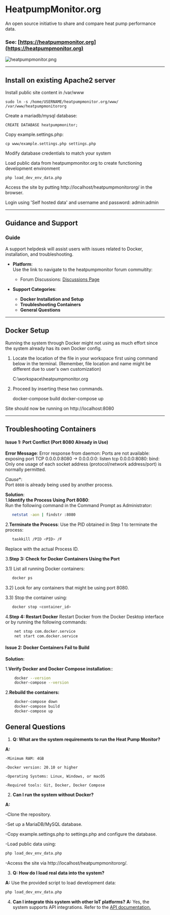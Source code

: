 # HeatpumpMonitor.org

An open source initiative to share and compare heat pump performance data.

### See: [https://heatpumpmonitor.org](https://heatpumpmonitor.org)

![heatpumpmonitor.png](heatpumpmonitor.png)

------------------------------------------------------------------------------------------------------------------

## Install on existing Apache2 server

Install public site content in /var/www

    sudo ln -s /home/USERNAME/heatpumpmonitor.org/www/ /var/www/heatpumpmonitororg
    
Create a mariadb/mysql database:

    CREATE DATABASE heatpumpmonitor;
    
Copy example.settings.php:

    cp www/example.settings.php settings.php
    
Modify database credentials to match your system

Load public data from heatpumpmonitor.org to create functioning development environment

    php load_dev_env_data.php

Access the site by putting http://localhost/heatpumpmonitororg/ in the browser.

Login using 'Self hosted data' and username and password: admin:admin

-----------------------------------------------------------------------------------------------------------------------
## Guidance and Support

###  Guide
A support helpdesk will assist users with issues related to Docker, installation, and troubleshooting.

- **Platform**:  
  Use the link to navigate to the heatpumpmonitor forum commuitity:
  - Forum Discussions: [Discussions Page](https://community.openenergymonitor.org/c/hardware/heatpump/47)
  
- **Support Categories**:
  - **Docker Installation and Setup**
  - **Troubleshooting Containers**
  - **General Questions**

---
## Docker Setup

Running the system through Docker might not using as much effort since the system already has its own Docker config.

1. Locate the location of the file in your workspace first using command below in the terminal.
(Remember, file location and name might be different due to user's own customization)

    C:\\workspace\heatpumpmonitor.org

2. Proceed by inserting these two commands.

    docker-compose build
    docker-compose up

Site should now be running on http://localhost:8080

---
## Troubleshooting Containers

#### **Issue 1: Port Conflict (Port 8080 Already in Use)**

**Error Message**: Error response from daemon: Ports are not available: exposing port TCP 0.0.0.0:8080 -> 0.0.0.0:0: listen tcp 0.0.0.0:8080: bind: Only one usage of each socket address (protocol/network address/port) is normally permitted.

*Cause**:  
Port `8080` is already being used by another process.

**Solution**:  
1.**Identify the Process Using Port 8080**:  
   Run the following command in the Command Prompt as Administrator:
```bash
   netstat -aon | findstr :8080
```
2.**Terminate the Process**:
    Use the PID obtained in Step 1 to terminate the process:
```bash
   taskkill /PID <PID> /F
```
Replace <PID> with the actual Process ID.

3.**Step 3: Check for Docker Containers Using the Port**

3.1) List all running Docker containers:

```bash
   docker ps
```
3.2) Look for any containers that might be using port 8080.

3.3) Stop the container using:

```bash
   docker stop <container_id>
```
4.**Step 4: Restart Docker**
Restart Docker from the Docker Desktop interface or by running the following commands:
```bash
    net stop com.docker.service
    net start com.docker.service
```
#### **Issue 2: Docker Containers Fail to Build**

**Solution**:  

1.**Verify Docker and Docker Compose installation:**:  
```bash
    docker --version
    docker-compose --version
```
2.**Rebuild the containers:**
```bash
    docker-compose down
    docker-compose build
    docker-compose up
```
## General Questions

1. **Q: What are the system requirements to run the Heat Pump Monitor?**

**A:**

    -Minimum RAM: 4GB

    -Docker version: 20.10 or higher

    -Operating Systems: Linux, Windows, or macOS

    -Required tools: Git, Docker, Docker Compose
    
2. **Can I run the system without Docker?**

**A:**

-Clone the repository.

-Set up a MariaDB/MySQL database.

-Copy example.settings.php to settings.php and configure the database.

-Load public data using:
```bash
php load_dev_env_data.php
```
-Access the site via http://localhost/heatpumpmonitororg/.

3. **Q: How do I load real data into the system?**

**A:** Use the provided script to load development data:
```bash
php load_dev_env_data.php
```

4. **Can I integrate this system with other IoT platforms?**
**A:** Yes, the system supports API integrations. Refer to the [API documentation.](http://localhost:8080/api-helper)
